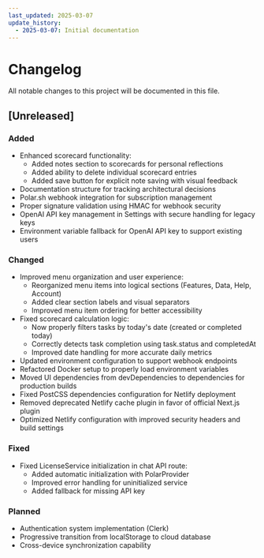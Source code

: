 ```yaml
---
last_updated: 2025-03-07
update_history:
  - 2025-03-07: Initial documentation
---
```


# Changelog

All notable changes to this project will be documented in this file.

## [Unreleased]

### Added

* Enhanced scorecard functionality:
  * Added notes section to scorecards for personal reflections
  * Added ability to delete individual scorecard entries
  * Added save button for explicit note saving with visual feedback
* Documentation structure for tracking architectural decisions
* Polar.sh webhook integration for subscription management
* Proper signature validation using HMAC for webhook security
* OpenAI API key management in Settings with secure handling for legacy keys
* Environment variable fallback for OpenAI API key to support existing users

### Changed

* Improved menu organization and user experience:
  * Reorganized menu items into logical sections (Features, Data, Help, Account)
  * Added clear section labels and visual separators
  * Improved menu item ordering for better accessibility
* Fixed scorecard calculation logic:
  * Now properly filters tasks by today's date (created or completed today)
  * Correctly detects task completion using task.status and completedAt
  * Improved date handling for more accurate daily metrics
* Updated environment configuration to support webhook endpoints
* Refactored Docker setup to properly load environment variables
* Moved UI dependencies from devDependencies to dependencies for production builds
* Fixed PostCSS dependencies configuration for Netlify deployment
* Removed deprecated Netlify cache plugin in favor of official Next.js plugin
* Optimized Netlify configuration with improved security headers and build settings

### Fixed

* Fixed LicenseService initialization in chat API route:
  * Added automatic initialization with PolarProvider
  * Improved error handling for uninitialized service
  * Added fallback for missing API key

### Planned

* Authentication system implementation (Clerk)
* Progressive transition from localStorage to cloud database
* Cross-device synchronization capability

